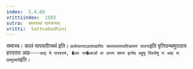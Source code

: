```yaml
---
index:  5.4.60
vrittiindex:  1583
sutra:  समयाच्च यापनायाम्
vritti:  tattvabodhini 
---
```


समाच्च। कालं यापयतीत्यर्थ इति। `कर्तव्यस्याऽवसरप्राप्तिः समयस्तस्यातिक्रमणं यापना`इति वृत्तिग्रन्थमुपादाय हरदत्तत आह----`अद्य मे पारवस्यं, �आः पर�आओ वा अस्य समय इत्येव बहुषु दिवसेषु य आह स एवमुच्यते`इति।

